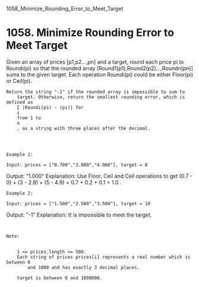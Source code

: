 1058_Minimize_Rounding_Error_to_Meet_Target
# 1058. Minimize Rounding Error to Meet Target

Given an array of prices [p1,p2...,pn] and a
        target, round each price pi to Roundi(pi)
        so that the rounded array
        [Round1(p1),Round2(p2)...,Roundn(pn)]
        sums to the given target. Each operation Roundi(pi)
        could be either Floor(pi) or Ceil(pi).

    Return the string "-1" if the rounded array is impossible to sum to
        target. Otherwise, return the smallest rounding error, which is defined as
        Σ |Roundi(pi) - (pi)| for
        i
        from 1 to
        n
        , as a string with three places after the decimal.
    

     

    Example 1:

    Input: prices = ["0.700","2.800","4.900"], target = 8
Output: "1.000"
Explanation: 
Use Floor, Ceil and Ceil operations to get (0.7 - 0) + (3 - 2.8) + (5 - 4.9) = 0.7 + 0.2 + 0.1 = 1.0 .

    Example 2:

    Input: prices = ["1.500","2.500","3.500"], target = 10
Output: "-1"
Explanation: 
It is impossible to meet the target.

     

    Note:

    
        1 <= prices.length <= 500.
        Each string of prices prices[i] represents a real number which is between 0
            and 1000 and has exactly 3 decimal places.
        
        target is between 0 and 1000000.